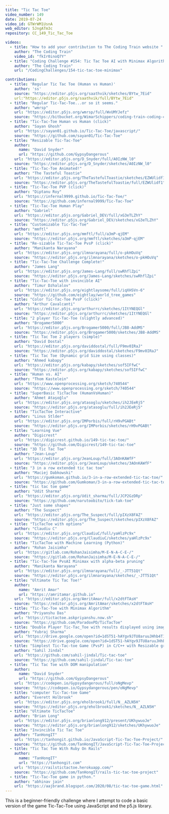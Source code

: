 ```yaml
---
title: "Tic Tac Toe"
video_number: 149
date: 2019-07-24
video_id: GTWrWM1UsnA
web_editor: 5JngATm3c
repository: CC_149_Tic_Tac_Toe

videos:
  - title: "How to add your contribution to The Coding Train website "
    author: "The Coding Train"
    video_id: "fkIr0inoQ7Y"
  - title: "Coding Challenge #154: Tic Tac Toe AI with Minimax Algorithm"
    author: "The Coding Train"
    url: "/CodingChallenges/154-tic-tac-toe-minimax"

contributions:
  - title: 'Regular Tic Tac Toe (Human vs Human)'
    author: 'ss'
    source: "https://editor.p5js.org/saathvik/sketches/BYtw_7Eid"
    url:"https://editor.p5js.org/saathvik/full/BYtw_7Eid"
  - title: "Regular Tic-Tac-Toe...or so it seems."
    author: "wmrsp"
    url: "https://editor.p5js.org/wmrsp/full/WvUMYJefz"
    source: "https://bitbucket.org/WimarSchippers/coding-train-coding-challenges-p5.js/src/master/149-tic-tac-toe/"
  - title: "Tic-Tac-Toe Human vs Human (click)"
    author: "Sayan Ghosh"
    url: "https://sayan01.github.io/Tic-Tac-Toe/javascript/"
    source: "https://github.com/sayan01/Tic-Tac-Toe"
  - title: "Resizable Tic-Tac-Toe"
    author:
      name: "David Snyder"
      url: "https://github.com/GypsyDangerous"
    url: "https://editor.p5js.org/D_Snyder/full/A0IzNW_l0"
    source: "https://editor.p5js.org/D_Snyder/sketches/A0IzNW_l0"
  - title: "Tic-Tac-Toe Animated!"
    author: "The Tasteful Toastie"
    url: "https://editor.p5js.org/TheTastefulToastie/sketches/EZWUlidf1"
    source: "https://editor.p5js.org/TheTastefulToastie/full/EZWUlidf1"
  - title: "Tic-Tac-Toe PVP (click)"
    author: "Diptanu Roy"
    url: "https://infernal9999.github.io/Tic-Tac-Toe/"
    source: "https://github.com/infernal9999/Tic-Tac-Toe"
  - title: "Tic-Tac-Toe Human Play"
    author: "Gabriel"
    url: "https://editor.p5js.org/Gabriel_DEV/full/xG3eTLZhY"
    source: "https://editor.p5js.org/Gabriel_DEV/sketches/xG3eTLZhY"
  - title: "Customizable Tic-Tac-Toe"
    author: "mmftl"
    url: "https://editor.p5js.org/mmftl/full/a3mP-qjEM"
    source: "https://editor.p5js.org/mmftl/sketches/a3mP-qjEM"
  - title: "Re-sizable Tic-Tac-Toe PvsP (click)"
    author: "Manikanta Narayana"
    url: "https://editor.p5js.org/ilmnarayana/full/o-pkHOuVq"
    source: "https://editor.p5js.org/ilmnarayana/sketches/o-pkHOuVq"
  - title: "Tic-Tac-Toe Challenge Complete!"
    author: "James Lang"
    url: "https://editor.p5js.org/James-Lang/full/swRhflZpi"
    source: "https://editor.p5js.org/James-Lang/sketches/swRhflZpi"
  - title: "Tic-Tac-Toe with invincible AI"
    author: "Timur Dzhalalov"
    url: "https://editor.p5js.org/eightlaysome/full/iqXHSVn-6"
    source: "https://github.com/eightlay/world_tree_games"
  - title: "Color Tic-Tac-Toe PvsP (click)"
    author: "Arthur Cavalcanti"
    url: "https://editor.p5js.org/arthurrc/sketches/1ItYNEQGl"
    source: "https://editor.p5js.org/arthurrc/sketches/1ItYNEQGl"
  - title: "2 player Tic-Tac-Toe (slightly advanced)"
    author: "Brogamer5000"
    url: "https://editor.p5js.org/Brogamer5000/full/JB8-AddMS"
    source: "https://editor.p5js.org/Brogamer5000/sketches/JB8-AddMS"
  - title: "Tic Tac Toe 2 players (simple)"
    author: "David Dostal"
    url: "https://editor.p5js.org/daviddostal/full/F9mv0IRaJ"
    source: "https://editor.p5js.org/daviddostal/sketches/F9mv0IRaJ"
  - title: "Tic Tac Toe (Dynamic grid Size using classes)"
    author: "Ahmed kabapy"
    url: "https://editor.p5js.org/kabapy/sketches/sof5IFfwC"
    source: "https://editor.p5js.org/kabapy/sketches/sof5IFfwC"
  - title: "Human vs. AI"
    author: "Thom Kastelein"
    url: "https://www.openprocessing.org/sketch/740544"
    source: "https://www.openprocessing.org/sketch/740544"
  - title: "SuperBasic TicTacToe (HumanVsHuman)"
    author: "Ahmet Ataşoğlu"
    url: "https://editor.p5js.org/atasoglu/sketches/ih2JEeRj5"
    source: "https://editor.p5js.org/atasoglu/full/ih2JEeRj5"
  - title: "TicTacToe Interactive"
    author: "Linus Stlder"
    url: "https://editor.p5js.org/IMPorbis/full/rH9vPGABt"
    source: "https://editor.p5js.org/IMPorbis/sketches/rH9vPGABt"
  - title: "Learning Vue"
    author: "Digicrest"
    url: "https://digicrest.github.io/149-tic-tac-toe/"
    source: "https://github.com/Digicrest/149-tic-tac-toe"
  - title: "3D Tic Tac Toe"
    author: "Jean-Loup"
    url: "https://editor.p5js.org/JeanLoup/full/3AOnKAWfF"
    source: "https://editor.p5js.org/JeanLoup/sketches/3AOnKAWfF"
  - title: "3 in a row extended tic tac toe"
    author: "Maciej Dabkowski"
    url: "https://gumkoman.github.io/3-in-a-row-extended-tic-tac-toe/"
    source: "https://github.com/Gumkoman/3-in-a-row-extended-tic-tac-toe"
  - title: "tic tac toe game"
    author: "Udit Sharma"
    url: "https://editor.p5js.org/Udit_sharma/full/JCP2GzDRp"
    source: "https://github.com/narutoobito/tick-tak-toe"
  - title: "Just some shapes"
    author: "The Suspect"
    url: "https://editor.p5js.org/The_Suspect/full/pIXzX8FAZ"
    source: "https://editor.p5js.org/The_Suspect/sketches/pIXzX8FAZ"
  - title: "TicTacToe with options"
    author: "Claudiu C"
    url: "https://editor.p5js.org/ClaudiuC/full/yaHlzPc9x"
    source: "https://editor.p5js.org/ClaudiuC/sketches/yaHlzPc9x"
  - title: "TicTacToe with Machine Learning (Python)"
    author: "Rohan Jaisimha"
    url: "https://gitlab.com/RohanJaisimha/M-E-N-A-C-E-/"
    source: "https://gitlab.com/RohanJaisimha/M-E-N-A-C-E-/"
  - title: "Tic-Tac-Toe PvsAI Minimax with alpha-beta pruning"
    author: "Manikanta Narayana"
    url: "https://editor.p5js.org/ilmnarayana/full/_-JTT51Qt"
    source: "https://editor.p5js.org/ilmnarayana/sketches/_-JTT51Qt"
  - title: "Ultimate Tic Tac Toe!"
    author:
      name: "Amrit Amar"
      url: "https://amritamar.github.io"
    url: "https://editor.p5js.org/AmritAmar/full/x2dtFTAsH"
    source: "https://editor.p5js.org/AmritAmar/sketches/x2dtFTAsH"
  - title: "Tic-Tac-Toe with Minimax Algorithm"
    author: "Priyanshu Das"
    url: "https://tictactoe.askpriyanshu.now.sh"
    source: "https://github.com/ParadoxPD/TicTacToe"
  - title: "Double Player Tic-Tac_Toe with results displayed using images in processing"
    author: "Yubraj Sharma"
    url: "https://drive.google.com/open?id=1dST51-hAYgv9JTU8aruuJHhb4T1BR06w"
    source: "https://drive.google.com/open?id=1dST51-hAYgv9JTU8aruuJHhb4T1BR06w"
  - title: "Simplest Tic-Tac-toe Game (PvsP) in C/C++ with Resizable grid"
    author: "Sahil Jindal"
    url: "https://github.com/sahil-jindal/Tic-tac-toe"
    source: "https://github.com/sahil-jindal/Tic-tac-toe"
  - title: "Tic Tac Toe with DOM manipulation"
    author:
      name: "David Snyder"
      url: "https://github.com/GypsyDangerous"
    url: "https://codepen.io/Gypsydangerous/full/oNgMevp"
    source: "https://codepen.io/Gypsydangerous/pen/oNgMevp"
  - title: "computer Tic-Tac-toe Game"
    author: "Everett Holbrook"
    url: "https://editor.p5js.org/eholbrook1/full/N__AZLN5H"
    source: "https://editor.p5js.org/eholbrook1/sketches/N__AZLN5H"
  - title: "Ultimate TicTacToe"
    author: "Brian Long"
    url: "https://editor.p5js.org/brianlong912/present/UKhywuoJe"
    source: "https://editor.p5js.org/brianlong912/sketches/UKhywuoJe"
  - title: "Invincible Tic Tac Toe"
    author: "TanHongIT"
    url: "https://tanhongit.github.io/JavaScript-Tic-Tac-Toe-Project/"
    source: "https://github.com/TanHongIT/JavaScript-Tic-Tac-Toe-Project"
  - title: "Tic Tac Toe With Ruby On Rails"
    author:
      name: "TanHongIT"
      url: "https://tanhongit.com"
    url: "https://railstictactoe.herokuapp.com/"
    source: "https://github.com/TanHongIT/rails-tic-tac-toe-project"
  - title: "Tic-Tac-Toe game in python."
    author: "abhinav jain"
    url: "https://aajbrand.blogspot.com/2020/08/tic-tac-toe-game.html"
---
```

This is a beginner-friendly challenge where I attempt to code a basic version of the game Tic-Tac-Toe using JavaScript and the p5.js library.
